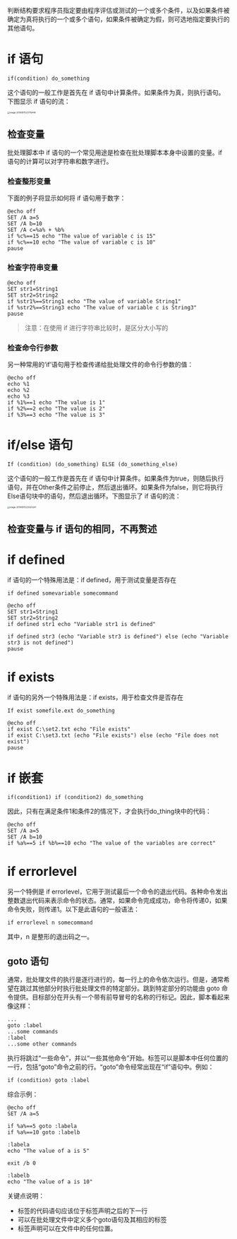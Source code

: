 判断结构要求程序员指定要由程序评估或测试的一个或多个条件，以及如果条件被确定为真将执行的一个或多个语句，如果条件被确定为假，则可选地指定要执行的其他语句。

# if 语句

`if(condition) do_something`

这个语句的一般工作是首先在 if 语句中计算条件。如果条件为真，则执行语句。下图显示 if 语句的流：

<img src="/Users/wchya/own/markdown/imgs/image-20190911221716448.png" alt="image-20190911221716448" style="zoom: 33%;" />

## 检查变量

批处理脚本中 if 语句的一个常见用途是检查在批处理脚本本身中设置的变量。if 语句的计算可以对字符串和数字进行。

### 检查整形变量

下面的例子将显示如何将 if 语句用于数字：

```shell
@echo off 
SET /A a=5 
SET /A b=10 
SET /A c=%a% + %b% 
if %c%==15 echo "The value of variable c is 15" 
if %c%==10 echo "The value of variable c is 10"
pause
```

### 检查字符串变量

```shell
@echo off 
SET str1=String1 
SET str2=String2 
if %str1%==String1 echo "The value of variable String1" 
if %str2%==String3 echo "The value of variable c is String3"
pause
```

> 注意：在使用 if 进行字符串比较时，是区分大小写的

### 检查命令行参数

另一种常用的‘if’语句用于检查传递给批处理文件的命令行参数的值：

```shell
@echo off 
echo %1 
echo %2 
echo %3 
if %1%==1 echo "The value is 1" 
if %2%==2 echo "The value is 2" 
if %3%==3 echo "The value is 3"
```

# if/else 语句

`If (condition) (do_something) ELSE (do_something_else)`

这个语句的一般工作是首先在 if 语句中计算条件。如果条件为true，则随后执行语句，并在Other条件之前停止，然后退出循环。如果条件为false，则它将执行Else语句块中的语句，然后退出循环。下图显示了 if 语句的流：

<img src="/Users/wchya/own/markdown/imgs/image-20190911223025241.png" alt="image-20190911223025241" style="zoom:33%;" />

## 检查变量与 if 语句的相同，不再赘述

# if defined

if 语句的一个特殊用法是：if defined，用于测试变量是否存在

`if defined somevariable somecommand`

```shell
@echo off 
SET str1=String1 
SET str2=String2 
if defined str1 echo "Variable str1 is defined"

if defined str3 (echo "Variable str3 is defined") else (echo "Variable str3 is not defined")
pause
```

# if exists

if 语句的另外一个特殊用法是：if exists，用于检查文件是否存在

`If exist somefile.ext do_something`

```shell
@echo off 
if exist C:\set2.txt echo "File exists" 
if exist C:\set3.txt (echo "File exists") else (echo "File does not exist")
pause
```

# if 嵌套

`if(condition1) if (condition2) do_something`

因此，只有在满足条件1和条件2的情况下，才会执行do_thing块中的代码：

```shell
@echo off
SET /A a=5
SET /A b=10
if %a%==5 if %b%==10 echo "The value of the variables are correct"
```

# if errorlevel

另一个特例是 if errorlevel，它用于测试最后一个命令的退出代码。各种命令发出整数退出代码来表示命令的状态。通常，如果命令完成成功，命令将传递0，如果命令失败，则传递1。以下是此语句的一般语法：

```shell
if errorlevel n somecommand
```

其中，n 是整形的退出码之一。

## goto 语句

通常，批处理文件的执行是逐行进行的，每一行上的命令依次运行。但是，通常希望在跳过其他部分时执行批处理文件的特定部分。跳到特定部分的功能由 goto 命令提供。目标部分在开头有一个带有前导冒号的名称的行标记。因此，脚本看起来像这样：

```shell
... 
goto :label 
...some commands 
:label 
...some other commands
```

执行将跳过“一些命令”，并以“一些其他命令”开始。标签可以是脚本中任何位置的一行，包括“goto”命令之前的行。“goto”命令经常出现在“if”语句中。例如：

```shell
if (condition) goto :label
```

综合示例：

```shell
@echo off 
SET /A a=5 

if %a%==5 goto :labela 
if %a%==10 goto :labelb

:labela 
echo "The value of a is 5" 

exit /b 0

:labelb 
echo "The value of a is 10"
```

关键点说明：

* 标签的代码语句应该位于标签声明之后的下一行
* 可以在批处理文件中定义多个goto语句及其相应的标签
* 标签声明可以在文件中的任何位置。

